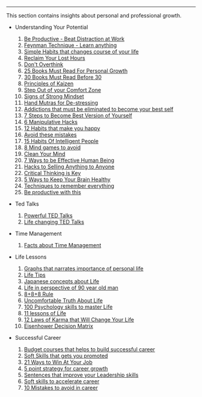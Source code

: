 ----

This section contains insights about personal and professional growth.

- Understanding Your Potential
  1. <a href="https://www.linkedin.com/posts/warikoo_14-unusual-ways-to-beat-distraction-at-work-activity-7051032256504635393-Z5Nv" target="_blank">Be Productive - Beat Distraction at Work</a>
  2. <a href="https://www.linkedin.com/posts/samsad-ahmed24_feynman-technique-activity-7052343714140090368-MnfW" target="_blank">Feynman Technique - Learn anything</a>
  3. <a href="https://www.linkedin.com/posts/geetarautela_habits-activity-7044995755287142400-X5ZW" target="_blank">Simple Habits that changes course of your life</a>
  4. <a href="https://www.linkedin.com/posts/benmeer_how-to-reclaim-40-hrsweek-im-not-kidding-activity-7043920607217868800-3nQe" target="_blank">Reclaim Your Lost Hours</a>
  5. <a href="https://www.linkedin.com/posts/akshat-raj-73ba41233_essential-hack-for-thinking-in-reasonable-activity-7041407671815520257-YRjQ" target="_blank">Don't Overthink</a>
  6. <a href="https://www.linkedin.com/posts/samsad-ahmed24_useful-books-activity-7040854619891122176-2N56" target="_blank">25 Books Must Read For Personal Growth</a>
  7. <a href="https://www.linkedin.com/posts/amanbarnwal_books-to-read-before-30-aman-barnwal-activity-7002065893413314560-n9qr" target="_blank">30 Books Must Read Before 30</a>
  8. <a href="https://www.linkedin.com/posts/projectmanagementinformation_lean-sixsigma-kaizen-activity-7040438232743915521-mKI5" target="_blank">Principles of Kaizen</a>
  9. <a href="https://www.linkedin.com/posts/samsad-ahmed24_comfort-zone-activity-7037111951184850944-BhQX" target="_blank">Step Out of your Comfort Zone</a>
  10. <a href="https://www.linkedin.com/posts/samsad-ahmed24_our-activity-7035322503870701568-DvMf" target="_blank">Signs of Strong Mindset</a>
  11. <a href="https://www.linkedin.com/posts/kenishaawasthi_swipe-activity-7043410785229758464-NWgE" target="_blank">Hand Mutras for De-stressing</a>
  12. <a href="https://www.linkedin.com/posts/geetarautela_essential-addictions-to-break-to-realize-activity-7041060017982058497-Ajcv" target="_blank">Addictions that must be eliminated to become your best self</a>
  13. <a href="https://www.linkedin.com/posts/geetarautela_7-steps-to-become-the-best-version-of-yourself-activity-7040273961493966848-Z0D3" target="_blank">7 Steps to Become Best Version of Yourself</a>
  14. <a href="https://www.linkedin.com/posts/geetarautela_6-manipulative-hacks-that-95-of-people-learn-activity-7039524321228169216-7Vms" target="_blank">6 Manipulative Hacks</a>
  15. <a href="https://www.linkedin.com/posts/mattgray1_12-habits-that-will-make-you-happier-than-activity-7026556891426103296-bJuN" target="_blank">12 Habits that make you happy</a>
  16. <a href="https://www.linkedin.com/posts/joergstorm_swipe-activity-7025256607399706624-YNOi" target="_blank">Avoid these mistakes</a>
  17. <a href="https://www.linkedin.com/posts/aakash-verma-40b019220_habits-activity-7017459204131106816-Tkqm" target="_blank">15 Habits Of Intelligent People</a>
  18. <a href="https://www.linkedin.com/posts/geetarautela_8-common-mind-games-people-play-on-you-and-activity-7004325704930586624-X8Jg" target="_blank">8 Mind games to avoid</a>
  19. <a href="https://www.linkedin.com/posts/ritika-thapa_ways-to-clean-your-mind-activity-7018514109251891200-6PYX" target="_blank">Clean Your Mind</a>
  20. <a href="https://www.linkedin.com/posts/skumar-ba940b56_7-ways-to-be-a-dangerous-human-being-activity-7008654384712597504-CFQ-" target="_blank">7 Ways to be Effective Human Being</a>
  21. <a href="https://www.linkedin.com/posts/sales-and-marketing-189b08b4_6-killer-hacks-to-sell-anything-to-anyone-activity-7016005585024294912-Zrmy" target="_blank">Hacks to Selling Anything to Anyone</a>
  22. <a href="https://www.linkedin.com/posts/addyosmani_softwareengineering-productivity-activity-6981270958401609728-C3Te" target="_blank">Critical Thinking is Key</a>
  23. <a href="https://www.linkedin.com/posts/davidmcleanatgetkeepgrow_wellbeing-wellness-neuroscience-activity-6972700286997991424-vopm" target="_blank">5 Ways to Keep Your Brain Healthy</a>
  24. <a href="https://www.linkedin.com/posts/benmeer_how-to-remember-everything-valuable-you-read-activity-7005889059965259776-DZ_1" target="_blank">Techniques to remember everything</a>
  25. <a href="https://www.linkedin.com/posts/ritika-thapa_be-productive-with-this-activity-7060485837725024256-B-UC" target="_blank">Be productive with this</a>

- Ted Talks
  1. <a href="https://www.linkedin.com/posts/jadebonacolta_8-of-the-most-powerful-ted-talks-of-all-time-activity-7031974477366231040-1AeP" target="_blank">Powerful TED Talks</a>
  2. <a href="https://www.linkedin.com/posts/mattgray1_9-ted-talks-in-9-days-that-will-change-your-activity-7020735475174789121-rU4W" target="_blank">Life changing TED Talks</a>

- Time Management 
  1. <a href="https://www.linkedin.com/posts/warikoo_11-shocking-facts-about-managing-time-activity-7030732285406502912-rYuE" target="_blank">Facts about Time Management</a>

- Life Lessons
  1. <a href="https://www.linkedin.com/posts/krritik01_swipe-activity-7051027168750907392-Ztmz" target="_blank">Graphs that narrates importance of personal life</a>
  2. <a href="https://www.linkedin.com/posts/mahadevanarjun_20-life-tips-you-wish-you-knew-when-you-were-activity-7046828313784332288-w_1f" target="_blank">Life Tips</a>
  3. <a href="https://www.linkedin.com/posts/bharanikumardepuru_swipe-activity-7046807281933455360-MzL5" target="_blank">Japanese concepts about Life</a>
  4. <a href="https://www.linkedin.com/posts/natarajsasid_life-lessons-activity-7043448167564029952-6E_R" target="_blank">Life in perspective of 90 year old man</a>
  5. <a href="https://www.linkedin.com/posts/pravin-khedekar-322477b9_888-life-balance-activity-7033318914101035008-0rk4" target="_blank">8+8+8 Rule</a>
  6. <a href="https://www.linkedin.com/posts/ritika-thapa_truths-about-life-activity-7026905655730941952-vhOn" target="_blank">Uncomfortable Truth About Life</a>
  7. <a href="https://www.linkedin.com/posts/sumitsoni0226_100-psychology-skills-to-master-your-life-activity-7027845902249648128-oxKa" target="_blank">100 Psychology skills to master Life</a>
  8. <a href="https://www.linkedin.com/posts/taylin-john-simmonds-4b2717132_11-lessons-activity-6999004803527831552-vHgn" target="_blank">11 lessons of Life</a>
  9. <a href="https://www.linkedin.com/posts/sri-nag-9a7346221_change-video-activity-7019294735697666048-nK5J" target="_blank">12 Laws of Karma that Will Change Your Life</a>
  10. <a href="https://www.linkedin.com/posts/pascalbornet_success-management-leadership-activity-6977877806516994048-T9xO" target="_blank">Eisenhower Decision Matrix</a>

- Successful Career
  1. <a href="https://www.linkedin.com/posts/therahulm_6-low-budget-courses-for-a-successful-career-activity-7050482085500747776-nRqS" target="_blank">Budget courses that helps to build successful career</a>
  2. <a href="https://www.linkedin.com/posts/krritik01_9-soft-skills-activity-7044551787185324032-bJq_" target="_blank">Soft Skills that gets you promoted</a>
  3. <a href="https://www.linkedin.com/posts/warikoo_21-ways-to-win-at-your-job-activity-7031819446998474752-zrua" target="_blank">21 Ways to Win At Your Job</a>
  4. <a href="https://www.linkedin.com/posts/ehsan-ali-au_5-point-strategy-for-hyper-career-growth-activity-7021264900375146498-RFdY" target="_blank">5 point strategy for career growth</a>
  5. <a href="https://www.linkedin.com/posts/brettadcock_20x-activity-7022239637364502528-UD9c" target="_blank">Sentences that improve your Leadership skills</a>
  6. <a href="https://www.linkedin.com/posts/zainkahn_soft-skills-activity-6958404851856805889-loU3" target="_blank">Soft skills to accelerate career</a>
  7. <a href="https://www.linkedin.com/posts/indhu-priya_learning-policy-feedback-activity-6917696183754797056-gRRn" target="_blank">10 Mistakes to avoid in career</a>